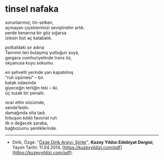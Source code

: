 # tinsel nafaka  
  
sorunlarımız; tin-selken,  
açmayan çiçeklerimizi seviştirelim artık.  
perde kenarına bir göz sığarsa  
izlesin bizi aç kalabalık.  
  
potkaldaki sır adına  
Tanrının teri bulaşmış yuttuğun suya,  
gargara cumhuriyetinde trans öz,  
okyanusa kuyu sokumu.  
  
en şehvetli yerinde yarı kapatılmış  
“ruh üşümesi” – bir.  
batak odasında  
giyeceğin terliğin teki – iki.  
üç tuzak bir penaltı.  
  
ısrar ettin sözümde,  
sende’ledin.  
damağında olta tadı.  
tirbuşon kılıklı favorist ruh  
ilk o değecek şaraba,  
bağbozumu şenliklerinde.

---
- Dirik, Özge: "[Özge Dirik Arşivi: Şiirler](https://kuzeyyildizi.com/files/ozgedirik-siirler.pdf)", **Kuzey Yıldızı Edebiyat Dergisi**, Yayım Tarihi: 11.04.2014, [https://kuzeyyildizi.com/pdf](https://kuzeyyildizi.com/pdf).
